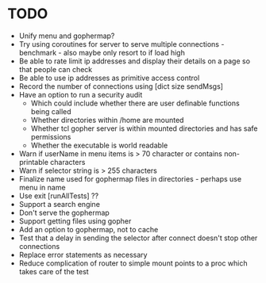 # TODO

* Unify menu and gophermap?
* Try using coroutines for server to serve multiple connections - benchmark - also maybe only resort to if load high
* Be able to rate limit ip addresses and display their details on a page
  so that people can check
* Be able to use ip addresses as primitive access control
* Record the number of connections using [dict size sendMsgs]
* Have an option to run a security audit
  - Which could include whether there are user definable functions being called
  - Whether directories within /home are mounted
  - Whether tcl gopher server is within mounted directories and has safe permissions
  - Whether the executable is world readable
* Warn if userName in menu items is > 70 character or contains non-printable characters
* Warn if selector string is > 255 characters
* Finalize name used for gophermap files in directories - perhaps use menu in name
* Use exit [runAllTests] ??
* Support a search engine
* Don't serve the gophermap
* Support getting files using gopher
* Add an option to gophermap, not to cache
* Test that a delay in sending the selector after connect doesn't stop other connections
* Replace error statements as necessary
* Reduce complication of router to simple mount points to a proc which takes
  care of the test
